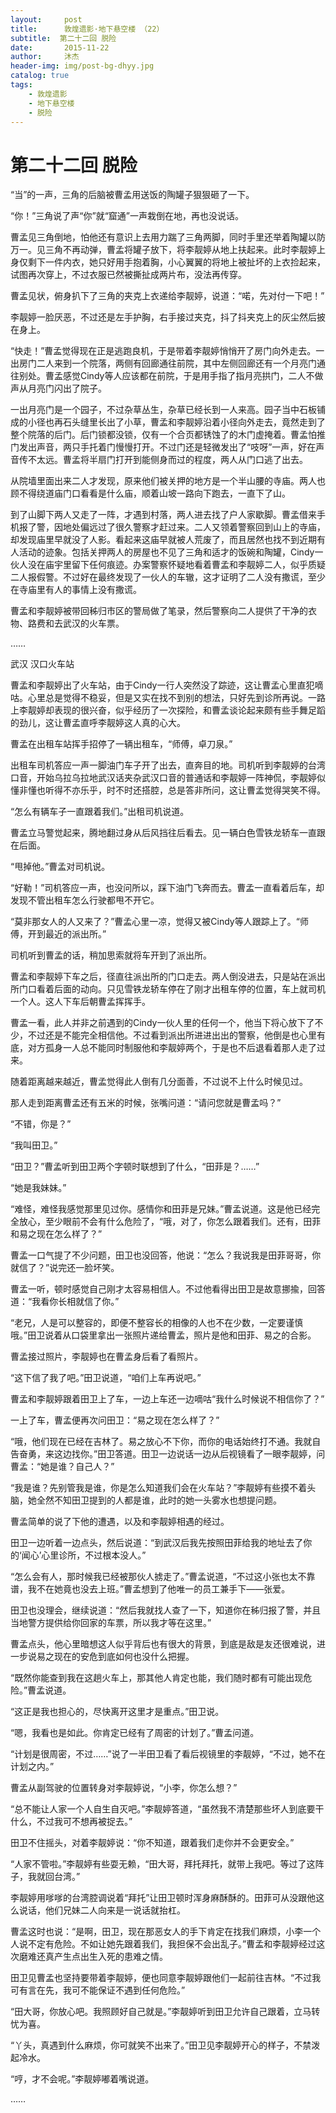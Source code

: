 ```yaml
---
layout:     post
title:      敦煌遗影·地下悬空楼 （22）
subtitle:  第二十二回 脱险
date:       2015-11-22
author:     沐杰
header-img: img/post-bg-dhyy.jpg
catalog: true
tags:
    - 敦煌遗影
    - 地下悬空楼
    - 脱险
---
```

# 第二十二回 脱险

“当”的一声，三角的后脑被曹孟用送饭的陶罐子狠狠砸了一下。

“你！”三角说了声“你”就“窟通”一声栽倒在地，再也没说话。

曹孟见三角倒地，怕他还有意识上去用力踹了三角两脚，同时手里还举着陶罐以防万一。见三角不再动弹，曹孟将罐子放下，将李靓婷从地上扶起来。此时李靓婷上身仅剩下一件内衣，她只好用手抱着胸，小心翼翼的将地上被扯坏的上衣捡起来，试图再次穿上，不过衣服已然被撕扯成两片布，没法再传穿。

曹孟见状，俯身扒下了三角的夹克上衣递给李靓婷，说道：“喏，先对付一下吧！”

李靓婷一脸厌恶，不过还是左手护胸，右手接过夹克，抖了抖夹克上的灰尘然后披在身上。

“快走！”曹孟觉得现在正是逃跑良机，于是带着李靓婷悄悄开了房门向外走去。一出房门二人来到一个院落，两侧有回廊通往前院，其中左侧回廊还有一个月亮门通往别处。曹孟感觉Cindy等人应该都在前院，于是用手指了指月亮拱门，二人不做声从月亮门闪出了院子。

一出月亮门是一个园子，不过杂草丛生，杂草已经长到一人来高。园子当中石板铺成的小径也再石头缝里长出了小草，曹孟和李靓婷沿着小径向外走去，竟然走到了整个院落的后门。后门锁都没锁，仅有一个合页都锈蚀了的木门虚掩着。曹孟怕推门发出声音，两只手托着门慢慢打开。不过门还是轻微发出了“吱呀”一声，好在声音传不太远。曹孟将半扇门打开到能侧身而过的程度，两人从门口逃了出去。

从院墙里面出来二人才发现，原来他们被关押的地方是一个半山腰的寺庙。两人也顾不得绕道庙门口看看是什么庙，顺着山坡一路向下跑去，一直下了山。

到了山脚下两人又走了一阵，才遇到村落，两人进去找了户人家歇脚。曹孟借来手机报了警，因地处偏远过了很久警察才赶过来。二人又领着警察回到山上的寺庙，却发现庙里早就没了人影。看起来这庙早就被人荒废了，而且居然也找不到近期有人活动的迹象。包括关押两人的房屋也不见了三角和适才的饭碗和陶罐，Cindy一伙人没在庙宇里留下任何痕迹。办案警察怀疑地看着曹孟和李靓婷二人，似乎质疑二人报假警。不过好在最终发现了一伙人的车辙，这才证明了二人没有撒谎，至少在寺庙里有人的事情上没有撒谎。

曹孟和李靓婷被带回秭归市区的警局做了笔录，然后警察向二人提供了干净的衣物、路费和去武汉的火车票。

……

武汉 汉口火车站

曹孟和李靓婷出了火车站，由于Cindy一行人突然没了踪迹，这让曹孟心里直犯嘀咕。心里总是觉得不稳妥，但是又实在找不到别的想法，只好先到诊所再说。一路上李靓婷却表现的很兴奋，似乎经历了一次探险，和曹孟谈论起来颇有些手舞足蹈的劲儿，这让曹孟直呼李靓婷这人真的心大。

曹孟在出租车站挥手招停了一辆出租车，“师傅，卓刀泉。”

出租车司机答应一声一脚油门车子开了出去，直奔目的地。司机听到李靓婷的台湾口音，开始乌拉乌拉地武汉话夹杂武汉口音的普通话和李靓婷一阵神侃，李靓婷似懂非懂也听得不亦乐乎，时不时还搭腔，总是答非所问，这让曹孟觉得哭笑不得。

“怎么有辆车子一直跟着我们。”出租司机说道。

曹孟立马警觉起来，腾地翻过身从后风挡往后看去。见一辆白色雪铁龙轿车一直跟在后面。

“甩掉他。”曹孟对司机说。

“好勒！”司机答应一声，也没问所以，踩下油门飞奔而去。曹孟一直看着后车，却发现不管出租车怎么行驶都甩不开它。

“莫非那女人的人又来了？”曹孟心里一凉，觉得又被Cindy等人跟踪上了。“师傅，开到最近的派出所。”

司机听到曹孟的话，稍加思索就将车开到了派出所。

曹孟和李靓婷下车之后，径直往派出所的门口走去。两人倒没进去，只是站在派出所门口看着后面的动向。只见雪铁龙轿车停在了刚才出租车停的位置，车上就司机一个人。这人下车后朝曹孟挥挥手。

曹孟一看，此人并非之前遇到的Cindy一伙人里的任何一个，他当下将心放下了不少，不过还是不能完全相信他。不过看到派出所进进出出的警察，他倒是也心里有底，对方孤身一人总不能同时制服他和李靓婷两个，于是也不后退看着那人走了过来。

随着距离越来越近，曹孟觉得此人倒有几分面善，不过说不上什么时候见过。

那人走到距离曹孟还有五米的时候，张嘴问道：“请问您就是曹孟吗？”

“不错，你是？”

“我叫田卫。”

“田卫？”曹孟听到田卫两个字顿时联想到了什么，“田菲是？……”

“她是我妹妹。”

“难怪，难怪我感觉那里见过你。感情你和田菲是兄妹。”曹孟说道。这是他已经完全放心，至少眼前不会有什么危险了，“哦，对了，你怎么跟着我们。还有，田菲和易之现在怎么样了？”

曹孟一口气提了不少问题，田卫也没回答，他说：“怎么？我说我是田菲哥哥，你就信了？”说完还一脸坏笑。

曹孟一听，顿时感觉自己刚才太容易相信人。不过他看得出田卫是故意挪揄，回答道：“我看你长相就信了你。”

“老兄，人是可以整容的，即便不整容长的相像的人也不在少数，一定要谨慎哦。”田卫说着从口袋里拿出一张照片递给曹孟，照片是他和田菲、易之的合影。

曹孟接过照片，李靓婷也在曹孟身后看了看照片。

“这下信了我了吧。”田卫说道，“咱们上车再说吧。”

曹孟和李靓婷跟着田卫上了车，一边上车还一边嘀咕“我什么时候说不相信你了？”

一上了车，曹孟便再次问田卫：“易之现在怎么样了？”

“哦，他们现在已经在吉林了。易之放心不下你，而你的电话始终打不通。我就自告奋勇，来这边找你。”田卫答道。田卫一边说话一边从后视镜看了一眼李靓婷，问曹孟：“她是谁？自己人？”

“我是谁？先别管我是谁，你是怎么知道我们会在火车站？”李靓婷有些摸不着头脑，她全然不知田卫提到的人都是谁，此时的她一头雾水也想提问题。

曹孟简单的说了下他的遭遇，以及和李靓婷相遇的经过。

田卫一边听着一边点头，然后说道：“到武汉后我先按照田菲给我的地址去了你的‘闻心’心里诊所，不过根本没人。”

“怎么会有人，那时候我已经被那伙人掳走了。”曹孟说道，“不过这小张也太不靠谱，我不在她竟也没去上班。”曹孟想到了他唯一的员工兼手下——张爱。

田卫也没理会，继续说道：“然后我就找人查了一下，知道你在秭归报了警，并且当地警方提供给你回家的车票，所以我才等在这里。”

曹孟点头，他心里暗想这人似乎背后也有很大的背景，到底是敌是友还很难说，进一步说易之现在的安危到底如何也没什么把握。

“既然你能查到我在这趟火车上，那其他人肯定也能，我们随时都有可能出现危险。”曹孟说道。

“这正是我也担心的，尽快离开这里才是重点。”田卫说。

“嗯，我看也是如此。你肯定已经有了周密的计划了。”曹孟问道。

“计划是很周密，不过……”说了一半田卫看了看后视镜里的李靓婷，“不过，她不在计划之内。”

曹孟从副驾驶的位置转身对李靓婷说，“小李，你怎么想？”

“总不能让人家一个人自生自灭吧。”李靓婷答道，“虽然我不清楚那些坏人到底要干什么，不过我可不想再被捉去。”

田卫不住摇头，对着李靓婷说：“你不知道，跟着我们走你并不会更安全。”

“人家不管啦。”李靓婷有些耍无赖，“田大哥，拜托拜托，就带上我吧。等过了这阵子，我就回台湾。”

李靓婷用嗲嗲的台湾腔调说着“拜托”让田卫顿时浑身麻酥酥的。田菲可从没跟他这么说话，他们兄妹二人向来是一说话就抬杠。

曹孟这时也说：“是啊，田卫，现在那恶女人的手下肯定在找我们麻烦，小李一个人说不定有危险。不如让她先跟着我们，我担保不会出乱子。”曹孟和李靓婷经过这次磨难还真产生点出生入死的患难之情。

田卫见曹孟也坚持要带着李靓婷，便也同意李靓婷跟他们一起前往吉林。“不过我可有言在先，我可不能保证不遇到任何危险。”

“田大哥，你放心吧。我照顾好自己就是。”李靓婷听到田卫允许自己跟着，立马转忧为喜。

“丫头，真遇到什么麻烦，你可就笑不出来了。”田卫见李靓婷开心的样子，不禁泼起冷水。

“哼，才不会呢。”李靓婷嘟着嘴说道。

……


